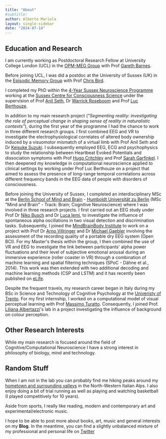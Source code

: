 ```yaml
---
title: "About"
#subtitle:
author: Alberto Mariola
layout: single-sidebar
date: "2024-07-14"
---
```


## Education and Research

I am currently working as Postdoctoral Research Fellow at University College London (UCL) in the [OPM-MEG Group](https://www.fil.ion.ucl.ac.uk/team/meg-team/) with Prof [Gareth Barnes](https://scholar.google.com/citations?user=2WWDqYkAAAAJ&hl=en).

Before joining UCL, I was did a postdoc at the University of Sussex (UK) in the [Episodic Memory Group](http://www.sussex.ac.uk/psychology/memory/index) with Prof [Chris Bird](https://scholar.google.co.uk/citations?user=smxv3nIAAAAJ&hl=en).

I completed my PhD within the [4-Year Sussex Neuroscience Programme](https://www.sussex.ac.uk/research/centres/sussex-neuroscience/phd/4yearphd) working at the [Sussex Centre for Consciousness Science](https://www.sussex.ac.uk/research/centres/sussex-centre-for-consciousness-science/) under the supervision of Prof [Anil Seth](https://www.anilseth.com/), Dr [Warrick Roseboom](https://www.warrickroseboom.com/home) and Prof [Luc Berthouze](https://berthouz.github.io/).

In addition to my main research project (*"Segmenting reality: investigating the role of perceptual change in shaping sense of reality in naturalistic contexts"*), during the first year of the programme I had the chance to work in three different research groups. I first combined EEG and VR to investigate the electrophysiological correlates of altered body ownership induced by a visuomotor mismatch of a virtual limb with Prof Anil Seth and Dr [Keisuke Suzuki](https://sites.google.com/view/keisukesuzuki/). I subsequently employed EEG, ECG and psychophysics to study the relationship between Heartbeat Evoked Potentials and dissociation symptoms with Prof [Hugo Critchley](https://scholar.google.com/citations?user=5jA5GcAAAAAJ) and Prof [Sarah Garfinkel](https://scholar.google.co.uk/citations?user=zgvP0swAAAAJ&hl=en). I then deepened my knowledge in computational neuroscience applied to clinical settings by working under Prof Luc Berthouze on a project that aimed to assess the presence of long-range temporal correlations across different frequency bands in the EEG data of people with disorders of consciousness.

Before joining the University of Sussex, I completed an interdisciplinary MSc at the [Berlin School of Mind and Brain](https://www.mind-and-brain.de/) - [Humboldt Universität zu Berlin](https://www.hu-berlin.de/en) (MSc "Mind and Brain" - Track: Brain; Cognitive Neuroscience) where I was involved in three research projects. I first carried out an EEG study under Prof Dr [Niko Busch](https://scholar.google.com/citations?user=KeT84ZAAAAAJ&hl=en) and Dr [Luca Iemi](https://scholar.google.com/citations?user=oNQ6ZUUAAAAJ&hl=en), to investigate the influence of spontaneous alpha oscillations in two visual detection and discrimination tasks. Subsequently, I joined the [MindBrainBody Institute](https://www.mind-and-brain.de/people/mindbrainbody-institute) to work on a project with Prof Dr [Arno Villringer](https://scholar.google.com/citations?user=72JMeUkAAAAJ&hl=en) and Dr [Michael Gaebler](https://www.michaelgaebler.com/) involving the assessment of the recording quality of a portable dry EEG system (Open BCI). For my Master's thesis within the group, I then combined the use of VR and EEG to investigate the link between participants' alpha power fluctuations and their level of subjective emotional arousal during an immersive experience (roller coaster in VR) through a combination of machine learning and spatial filtering techniques (SPoC - Dähne et al., 2014). This work was then extended with two additional decoding and machine learning methods (CSP and LSTM) and it has recently been published on [eLife](https://elifesciences.org/articles/64812).

Despite the frequent travels, my research career began in Italy during my BSc in Science and Technology of Cognitive Psychology at the [Univeristy of Trento](https://www.cogsci.unitn.it/en). For my first internship, I worked on a computational model of visual perceptual learning with Prof [Massimo Turatto](https://scholar.google.com/citations?user=geCRJtUAAAAJ&hl=it). Consequently, I joined Prof. [Liliana Albertazzi](https://scholar.google.co.uk/citations?user=-RSkAjcAAAAJ&hl=en)'s lab in a project investigating the influence of background on colour perception.

## Other Research Interests

While my main research is focused around the field of Cognitive/Computational Neuroscience I have a strong interest in philosophy of biology, mind and technology.

## Random Stuff

When I am not in the lab you can probably find me hiking peaks around my [hometown and surrounding valleys](https://www.visitossola.it/en/) in the North-Western Italian Alps. I also enjoy doing a bit of trial running as well as playing and watching basketball (I played competitively for 10 years).

Aside from sports, I really like reading, modern and contemporary art and experimental/electronic music.

I hope to be able to post more about books, art, music and general interests on my **Blog**. In the meantime, you can find a slightly unbalanced mixture of my professional and personal life on [Twitter](https://twitter.com/langestroop)
